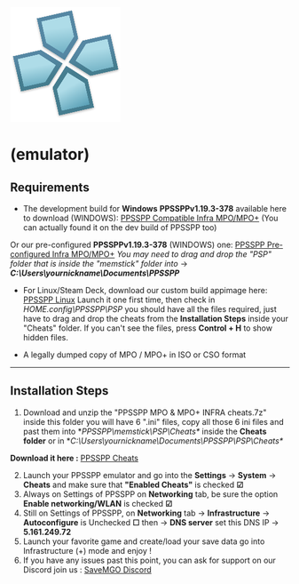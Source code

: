 ![PPSSPP Logo](../assets/PPSSPP_logo.png)
# (emulator)

## Requirements
- The development build for **Windows** **PPSSPPv1.19.3-378** available here to download (WINDOWS): [PPSSPP Compatible Infra MPO/MPO+](https://builds.ppsspp.org/builds/v1.19.3-378-g160a0ed675/PPSSPPSetup_v1.19.3-378-g160a0ed675.exe)
  (You can actually found it on the dev build of PPSSPP too)
  
Or our pre-configured **PPSSPPv1.19.3-378** (WINDOWS) one: [PPSSPP Pre-configured Infra MPO/MPO+](https://github.com/snakeswiss/MPO-Guide/raw/main/assets/PPSSPP.7z) *You may need to drag and drop the "PSP" folder that is inside the "memstick" folder into* -> ***C:\Users\yournickname\Documents\PPSSPP***

- For Linux/Steam Deck, download our custom build appimage here: [PPSSPP Linux](https://www.mediafire.com/file/82dhfkfesmgmk82/linux-v1.19.3-354-gaf012ae0c1-x86_64+AppImage.zip/file) 
Launch it one first time, then check in *HOME\.config\PPSSPP\PSP* you should have all the files required, just have to drag and drop the cheats from the **Installation Steps** inside your "Cheats" folder.
If you can't see the files, press **Control + H** to show hidden files.

- A legally dumped copy of MPO / MPO+ in ISO or CSO format

---

## Installation Steps
1. Download and unzip the "PPSSPP MPO & MPO+ INFRA cheats.7z" inside this folder you will have 6 ".ini" files, copy all those 6 ini files and past them into **PPSSPP\memstick\PSP\Cheats\** inside the **Cheats folder** or in **C:\Users\yournickname\Documents\PPSSPP\PSP\Cheats\**

**Download it here :** [PPSSPP Cheats](https://github.com/snakeswiss/Tutorial-setting-up-MPO-MPO-Online/raw/main/assets/PPSSPP%20MPO%20%26%20MPO%2B%20INFRA%20cheats.7z)

2. Launch your PPSSPP emulator and go into the **Settings** -> **System** -> **Cheats** and make sure that **"Enabled Cheats"** is checked **☑**
3. Always on Settings of PPSSPP on **Networking** tab, be sure the option **Enable networking/WLAN** is checked **☑**
4. Still on Settings of PPSSPP, on **Networking** tab -> **Infrastructure** -> **Autoconfigure** is Unchecked **☐** then -> **DNS server** set this DNS IP -> **5.161.249.72**
5. Launch your favorite game and create/load your save data go into Infrastructure (+) mode and enjoy !
6. If you have any issues past this point, you can ask for support on our Discord join us : [SaveMGO Discord](https://discord.gg/mgo2pc)
